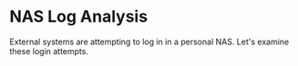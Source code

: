 # NAS Log Analysis
External systems are attempting to log in in a personal NAS. Let's examine these login attempts.

